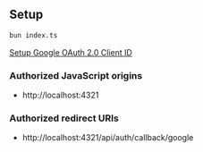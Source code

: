 ## Setup

```bash
bun index.ts
```

[Setup Google OAuth 2.0 Client ID](https://console.developers.google.com/apis/credentials)

### Authorized JavaScript origins

- http://localhost:4321

### Authorized redirect URIs

- http://localhost:4321/api/auth/callback/google
